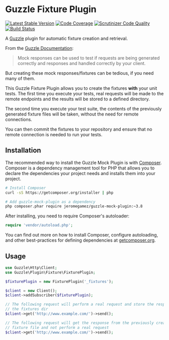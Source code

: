 # Guzzle Fixture Plugin

[![Latest Stable Version](https://poser.pugx.org/jeromegamez/guzzle-plugin-fixture/v/stable.png)](https://packagist.org/packages/jeromegamez/guzzle-plugin-fixture)
[![Code Coverage](https://scrutinizer-ci.com/g/jeromegamez/guzzle-plugin-fixture/badges/coverage.png?s=b4bafd6548448c4979f8369715deeb948ecc839f)](https://scrutinizer-ci.com/g/jeromegamez/guzzle-plugin-fixture/)
[![Scrutinizer Code Quality](https://scrutinizer-ci.com/g/jeromegamez/guzzle-plugin-fixture/badges/quality-score.png?s=c0f8d4ec45ea08ab27c7b934fa03c10a0d9646a2)](https://scrutinizer-ci.com/g/jeromegamez/guzzle-plugin-fixture/)
[![Build Status](https://secure.travis-ci.org/jeromegamez/guzzle-plugin-fixture.png?branch=master)](http://travis-ci.org/jeromegamez/guzzle-plugin-fixture)

A [Guzzle](http://guzzle.readthedocs.org/) plugin for automatic fixture creation and retrieval.

From the [Guzzle Documentation](http://guzzle.readthedocs.org/en/latest/testing/unit-testing.html#queueing-mock-responses):

> Mock responses can be used to test if requests are being generated correctly and responses and handled correctly by your client.

But creating these mock responses/fixtures can be tedious, if you need many of them.

This Guzzle Fixture Plugin allows you to create the fixtures **with** your unit tests. The first time you execute your
tests, real requests will be made to the remote endpoints and the results will be stored to a defined directory.

The second time you execute your test suite, the contents of the previously generated fixture files will be taken,
without the need for remote connections.

You can then commit the fixtures to your repository and ensure that no remote connection is needed to run your tests.

## Installation

The recommended way to install the Guzzle Mock Plugin is with [Composer](http://getcomposer.org).
Composer is a dependency management tool for PHP that allows you to declare the dependencies your
project needs and installs them into your project.

```bash
# Install Composer
curl -sS https://getcomposer.org/installer | php

# Add guzzle-mock-plugin as a dependency
php composer.phar require jeromegamez/guzzle-mock-plugin:~3.8
```

After installing, you need to require Composer's autoloader:

```php
require 'vendor/autoload.php';
```

You can find out more on how to install Composer, configure autoloading, and other best-practices
for defining dependencies at [getcomposer.org](http://getcomposer.org).

## Usage

```php
use Guzzle\Http\Client;
use Guzzle\Plugin\Fixture\FixturePlugin;

$fixturePlugin = new FixturePlugin('_fixtures');

$client = new Client();
$client->addSubscriber($fixturePlugin);

// The following request will perform a real request and store the response to
// the fixtures dir
$client->get('http://www.example.com/')->send();

// The following request will get the response from the previously created
// fixture file and not perform a real request
$client->get('http://www.example.com/')->send();
```

